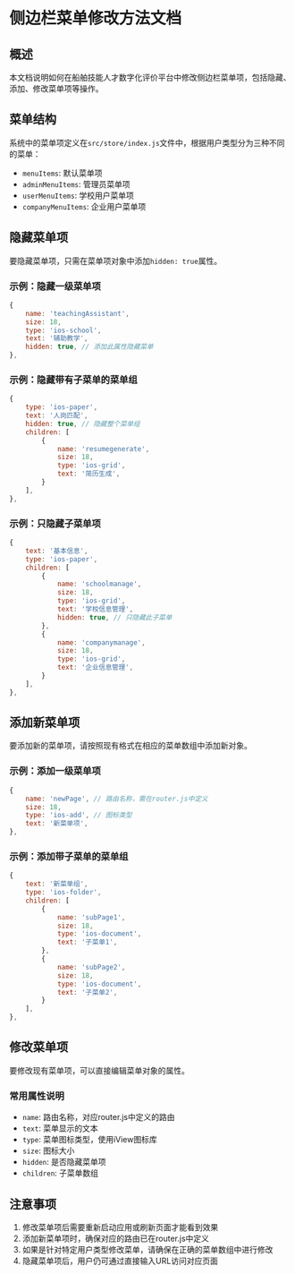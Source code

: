 # 侧边栏菜单修改方法文档

## 概述
本文档说明如何在船舶技能人才数字化评价平台中修改侧边栏菜单项，包括隐藏、添加、修改菜单项等操作。

## 菜单结构
系统中的菜单项定义在`src/store/index.js`文件中，根据用户类型分为三种不同的菜单：
- `menuItems`: 默认菜单项
- `adminMenuItems`: 管理员菜单项
- `userMenuItems`: 学校用户菜单项
- `companyMenuItems`: 企业用户菜单项

## 隐藏菜单项
要隐藏菜单项，只需在菜单项对象中添加`hidden: true`属性。

### 示例：隐藏一级菜单项
```javascript
{
    name: 'teachingAssistant',
    size: 18,
    type: 'ios-school',
    text: '辅助教学',
    hidden: true, // 添加此属性隐藏菜单
},
```

### 示例：隐藏带有子菜单的菜单组
```javascript
{
    type: 'ios-paper',
    text: '人岗匹配',
    hidden: true, // 隐藏整个菜单组
    children: [
        {
            name: 'resumegenerate',
            size: 18,
            type: 'ios-grid',
            text: '简历生成',
        }
    ],
},
```

### 示例：只隐藏子菜单项
```javascript
{
    text: '基本信息',
    type: 'ios-paper',
    children: [
        {
            name: 'schoolmanage',
            size: 18,
            type: 'ios-grid',
            text: '学校信息管理',
            hidden: true, // 只隐藏此子菜单
        },
        {
            name: 'companymanage',
            size: 18,
            type: 'ios-grid',
            text: '企业信息管理',
        }
    ],
},
```

## 添加新菜单项
要添加新的菜单项，请按照现有格式在相应的菜单数组中添加新对象。

### 示例：添加一级菜单项
```javascript
{
    name: 'newPage', // 路由名称，需在router.js中定义
    size: 18,
    type: 'ios-add', // 图标类型
    text: '新菜单项',
},
```

### 示例：添加带子菜单的菜单组
```javascript
{
    text: '新菜单组',
    type: 'ios-folder',
    children: [
        {
            name: 'subPage1',
            size: 18,
            type: 'ios-document',
            text: '子菜单1',
        },
        {
            name: 'subPage2',
            size: 18,
            type: 'ios-document',
            text: '子菜单2',
        }
    ],
},
```

## 修改菜单项
要修改现有菜单项，可以直接编辑菜单对象的属性。

### 常用属性说明
- `name`: 路由名称，对应router.js中定义的路由
- `text`: 菜单显示的文本
- `type`: 菜单图标类型，使用iView图标库
- `size`: 图标大小
- `hidden`: 是否隐藏菜单项
- `children`: 子菜单数组

## 注意事项
1. 修改菜单项后需要重新启动应用或刷新页面才能看到效果
2. 添加新菜单项时，确保对应的路由已在router.js中定义
3. 如果是针对特定用户类型修改菜单，请确保在正确的菜单数组中进行修改
4. 隐藏菜单项后，用户仍可通过直接输入URL访问对应页面 